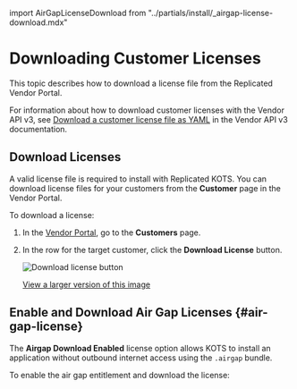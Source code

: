 import AirGapLicenseDownload from "../partials/install/_airgap-license-download.mdx"

# Downloading Customer Licenses

This topic describes how to download a license file from the Replicated Vendor Portal.

For information about how to download customer licenses with the Vendor API v3, see [Download a customer license file as YAML](https://replicated-vendor-api.readme.io/reference/downloadlicense) in the Vendor API v3 documentation.

## Download Licenses

A valid license file is required to install with Replicated KOTS. You can download license files for your customers from the **Customer** page in the Vendor Portal.

To download a license:

1. In the [Vendor Portal](https://vendor.replicated.com), go to the **Customers** page.
1. In the row for the target customer, click the **Download License** button.

    ![Download license button](/images/download-license-button.png)

    [View a larger version of this image](/images/download-license-button.png)

## Enable and Download Air Gap Licenses {#air-gap-license}

The **Airgap Download Enabled** license option allows KOTS to install an application without outbound internet access using the `.airgap` bundle.

To enable the air gap entitlement and download the license:

<AirGapLicenseDownload/>